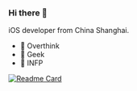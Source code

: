 ### Hi there 👋

iOS developer from China Shanghai.

<!--
**CivelXu/CivelXu** is a ✨ _special_ ✨ repository because its `README.md` (this file) appears on your GitHub profile.

Here are some ideas to get you started:

- 🔭 I’m currently working on ...
- 🌱 I’m currently learning ...
- 👯 I’m looking to collaborate on ...
- 🤔 I’m looking for help with ...
- 💬 Ask me about ...
- 📫 How to reach me: ...
- 😄 Pronouns: ...
- ⚡ Fun fact: ...
-->

- 🔆 Overthink
- 🤖 Geek
- 🦋 INFP 

<!--
[![Anurag's GitHub stats](https://github-readme-stats.vercel.app/api?username=CivelXu)](https://github.com/anuraghazra/github-readme-stats)
-->

[![Readme Card](https://github-readme-stats.vercel.app/api?username=CivelXu&show_icons=true&title_color=ffffff&icon_color=bb2acf&text_color=daf7dc&bg_color=151515)](https://github.com/anuraghazra/github-readme-stats)

<!--
[![Top Langs](https://github-readme-stats.vercel.app/api/top-langs/?username=CivelXu&layout=compact&exclude_repo=CivelXu.github.io&title_color=ffffff&icon_color=bb2acf&text_color=daf7dc&bg_color=151515)](https://github.com/anuraghazra/github-readme-stats)
-->

<!--
+ ![CivelXu](https://komarev.com/ghpvc/?username=CivelXu)
+ ![CivelXu](https://visitor-badge.glitch.me/badge?page_id=CivelXu.profile)
-->

